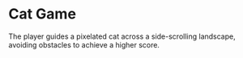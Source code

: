 # Cat Game

The player guides a pixelated cat across a side-scrolling landscape, avoiding obstacles to achieve a higher score.
